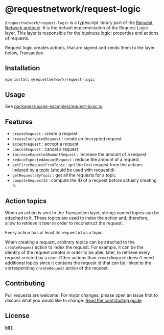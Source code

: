 # @requestnetwork/request-logic

`@requestnetwork/request-logic` is a typescript library part of the [Request Network protocol](https://github.com/RequestNetwork/requestNetwork).
It is the default implementation of the Request Logic layer. This layer is responsible for the business logic: properties and actions of requests.

Request logic creates actions, that are signed and sends them to the layer below, Transaction.

## Installation

```bash
npm install @requestnetwork/request-logic
```

## Usage

See [packages/usage-examples/request-logic.ts](`packages/usage-examples/src/request-logic.ts`).

## Features

- `createRequest` : create a request
- `createEncryptedRequest` : create an encrypted request
- `acceptRequest` : accept a request
- `cancelRequest` : cancel a request
- `increaseExpectedAmountRequest` : increase the amount of a request
- `reduceExpectedAmountRequest` : reduce the amount of a request
- `getFirstRequestFromTopic` : get the first request from the actions indexed by a topic (should be used with requestId)
- `getRequestsByTopic` : get all the requests for a topic
- `computeRequestId` : compute the ID of a request before actually creating it.

## Action topics

When an action is sent to the Transaction layer, strings named topics can be attached to it. These topics are used to index the action and, therefore, allow to retrieve it later in order to reconstruct the request.

Every action has at least its request id as a topic.

When creating a request, arbitrary topics can be attached to the `createRequest` action to index the request. For example, it can be the identity of the request creator in order to be able, later, to retrieve every request created by a user. Other actions than `createRequest` doesn't need additional topics since it contains the request id that can be linked to the corresponding `createRequest` action of the request.

## Contributing

Pull requests are welcome. For major changes, please open an issue first to discuss what you would like to change.
[Read the contributing guide](/CONTRIBUTING.md)

## License

[MIT](/LICENSE)
